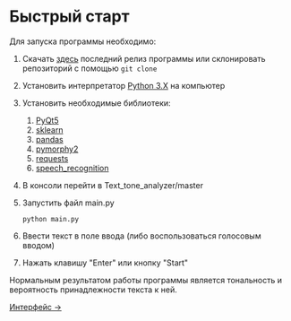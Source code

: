 # Быстрый старт
Для запуска программы необходимо:
1. Скачать [здесь](https://github.com/GermanYakimov/Text_tone_analyzer/releases) последний релиз программы
или склонировать репозиторий с помощью `git clone`
2. Установить интерпретатор [Python 3.X](https://www.python.org/downloads/) на компьютер
3. Установить необходимые библиотеки:
    1. [PyQt5](https://pypi.python.org/pypi/PyQt5)
    2. [sklearn](https://pypi.python.org/pypi/sklearn)
    3. [pandas](https://pypi.python.org/pypi/pandas)
    4. [pymorphy2](https://pypi.python.org/pypi/pymorphy2)
    5. [requests](https://pypi.python.org/pypi/requests)
    6. [speech_recognition](https://pypi.python.org/pypi/SpeechRecognition)
4. В консоли перейти в Text_tone_analyzer/master
5. Запустить файл main.py

    `python main.py`
6. Ввести текст в поле ввода (либо воспользоваться голосовым вводом)
7. Нажать клавишу "Enter" или кнопку "Start"

Нормальным результатом работы программы является тональность и вероятность принадлежности текста к ней.

[Интерфейс →](./interface.md)
